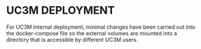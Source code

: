 # UC3M DEPLOYMENT

For UC3M internal deployment, minimal changes have been carried out into the docker-compose file so the external volumes are mounted into a directory that is accessible by different UC3M users.
